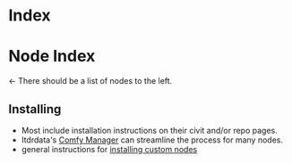 Index
========================

# Node Index

← There should be a list of nodes to the left.

## Installing

* Most include installation instructions on their civit and/or repo pages.
* ltdrdata's [Comfy Manager](https://github.com/ltdrdata/ComfyUI-Manager) can streamline the process for many nodes.
* general instructions for [installing custom nodes](https://github.com/wyrde/wyrde-comfyui-workflows/tree/main/basics/building-up#custom-nodes)
